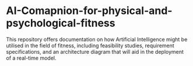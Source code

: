 # AI-Comapnion-for-physical-and-psychological-fitness

This repository offers documentation on how Artificial Intelligence might be utilised in the field of fitness, including feasibility studies, requirement specifications, and an architecture diagram that will aid in the deployment of a real-time model.
